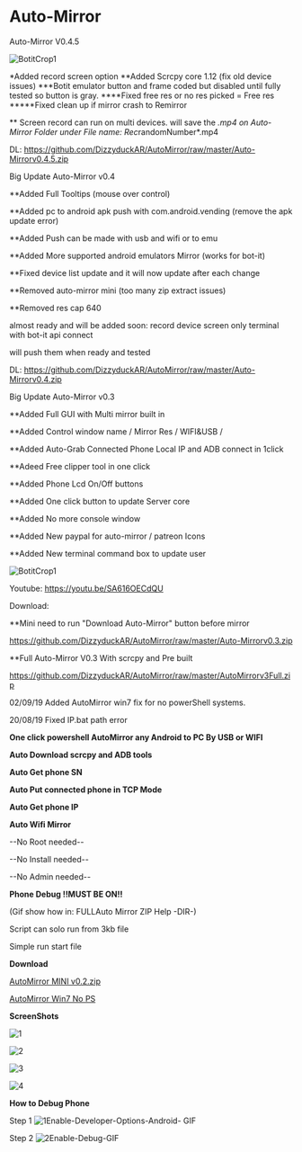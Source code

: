 # Auto-Mirror
Auto-Mirror V0.4.5

![BotitCrop1](https://user-images.githubusercontent.com/52171360/70629418-a3301000-1c32-11ea-9b99-275a7d682578.png)


*Added record screen option
**Added Scrcpy core 1.12 (fix old device issues)
***Botit emulator button and frame coded but disabled until fully tested so button is gray.
****Fixed free res or no res picked = Free res
*****Fixed clean up if mirror crash to Remirror

** Screen record can run on multi devices. will save the *.mp4 on Auto-Mirror Folder under File name: Rec*randomNumber*.mp4

DL:
https://github.com/DizzyduckAR/AutoMirror/raw/master/Auto-Mirrorv0.4.5.zip

Big Update Auto-Mirror v0.4

**Added Full Tooltips (mouse over control)

**Added pc to android apk push with com.android.vending (remove the apk update error)

**Added Push can be made with usb and wifi or to emu

**Added More supported android emulators Mirror (works for bot-it)

**Fixed device list update and it will now update after each change

**Removed auto-mirror mini (too many zip extract issues)

**Removed res cap 640

almost ready and will be added soon:
record device screen
only terminal with bot-it api connect

will push them when ready and tested
 
 
 DL:
https://github.com/DizzyduckAR/AutoMirror/raw/master/Auto-Mirrorv0.4.zip


Big Update Auto-Mirror v0.3

**Added Full GUI with Multi mirror built in

**Added Control window name / Mirror Res / WIFI&USB /

**Added Auto-Grab Connected Phone Local IP and ADB connect in 1click

**Adeed Free clipper tool in one click

**Added Phone Lcd On/Off buttons

**Added One click button to update Server core

**Added No more console window

**Added New paypal for auto-mirror / patreon Icons

**Added New terminal command box to update user



![BotitCrop1](https://user-images.githubusercontent.com/52171360/65166947-4fa29180-da4a-11e9-8bba-c8ef3ae8cd62.png)


Youtube:
https://youtu.be/SA616OECdQU


Download:

**Mini need to run "Download Auto-Mirror" button before mirror

https://github.com/DizzyduckAR/AutoMirror/raw/master/Auto-Mirrorv0.3.zip


**Full Auto-Mirror V0.3 With scrcpy and Pre built

https://github.com/DizzyduckAR/AutoMirror/raw/master/AutoMirrorv3Full.zip





02/09/19 Added AutoMirror win7 fix for no powerShell systems.

20/08/19 Fixed IP.bat path error

**One click powershell AutoMirror any Android to PC By USB or WIFI**

**Auto Download scrcpy and ADB tools**

**Auto Get phone SN**

**Auto Put connected phone in TCP Mode**

**Auto Get phone IP**

**Auto Wifi Mirror**

--No Root needed--

--No Install needed--

--No Admin needed--

**Phone Debug !!MUST BE ON!!**

(Gif show how in: FULLAuto Mirror ZIP Help -DIR-)

Script can solo run from 3kb file

Simple run start file



**Download**

[AutoMirror MINI v0.2.zip](https://github.com/DizzyduckAR/AutoMirror/raw/master/AutoMirror%20MINI%20v0.2.zip) 




 
[AutoMirror Win7 No PS](https://github.com/DizzyduckAR/AutoMirror/raw/master/AutoMirror%20Win7-NOPS.zip)





**ScreenShots**



![1](https://user-images.githubusercontent.com/52171360/63218202-dbc94c80-c15e-11e9-9229-6c4cbb2e6881.png)

![2](https://user-images.githubusercontent.com/52171360/63218270-dd474480-c15f-11e9-863c-30ecf36b7d11.png)

![3](https://user-images.githubusercontent.com/52171360/63210222-688af080-c0f4-11e9-9221-e14699834c62.png)

![4](https://user-images.githubusercontent.com/52171360/63210224-6aed4a80-c0f4-11e9-934e-044cc4853b78.png)


**How to Debug Phone**

Step 1
![1Enable-Developer-Options-Android- GIF](https://user-images.githubusercontent.com/52171360/63210271-dafbd080-c0f4-11e9-8b32-18f4d4386272.gif)

Step 2
![2Enable-Debug-GIF](https://user-images.githubusercontent.com/52171360/63210272-dd5e2a80-c0f4-11e9-9849-f7254db6ff24.gif)
